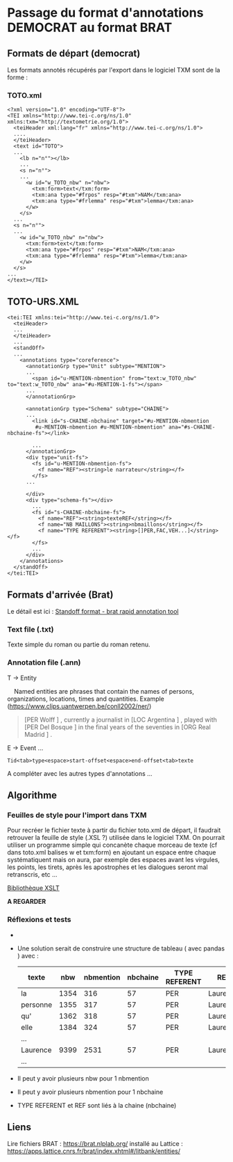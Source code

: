 # Passage du format d'annotations DEMOCRAT au format BRAT

## Formats de départ (democrat)

Les formats annotés récupérés par l'export dans le logiciel TXM sont de la forme :

### TOTO.xml

```
<?xml version="1.0" encoding="UTF-8"?>
<TEI xmlns="http://www.tei-c.org/ns/1.0" xmlns:txm="http://textometrie.org/1.0">
  <teiHeader xml:lang="fr" xmlns="http://www.tei-c.org/ns/1.0">
  ....
  </teiHeader>
  <text id="TOTO">
  ...
    <lb n="n°"></lb>
    ...
    <s n="n°">
    ...
      <w id="w_TOTO_nbw" n="nbw">
        <txm:form>text</txm:form>
        <txm:ana type="#frpos" resp="#txm">NAM</txm:ana>
        <txm:ana type="#frlemma" resp="#txm">lemma</txm:ana>
      </w>
    </s>
  ...
  <s n="n°">
  ...
    <w id="w_TOTO_nbw" n="nbw">
      <txm:form>text</txm:form>
      <txm:ana type="#frpos" resp="#txm">NAM</txm:ana>
      <txm:ana type="#frlemma" resp="#txm">lemma</txm:ana>
    </w>
  </s>
...
</text></TEI>
```

<?xml version="1.0" encoding="UTF-8"?>

## TOTO-URS.XML

```
<tei:TEI xmlns:tei="http://www.tei-c.org/ns/1.0">
  <teiHeader>
  ...
  </teiHeader>
  ...
  <standOff>
  ...
    <annotations type="coreference">
      <annotationGrp type="Unit" subtype="MENTION">
      ...
        <span id="u-MENTION-nbmention" from="text:w_TOTO_nbw" to="text:w_TOTO_nbw" ana="#u-MENTION-1-fs"></span>
      ...
      </annotationGrp>

      <annotationGrp type="Schema" subtype="CHAINE">
      ...
        <link id="s-CHAINE-nbchaine" target="#u-MENTION-nbmention
         #u-MENTION-nbmention #u-MENTION-nbmention" ana="#s-CHAINE-nbchaine-fs"></link>

        ...
      </annotationGrp>
      <div type="unit-fs">
        <fs id="u-MENTION-nbmention-fs">
          <f name="REF"><string>le narrateur</string></f>
        </fs>
      ...

      </div>
      <div type="schema-fs"></div>
        ...
        <fs id="s-CHAINE-nbchaine-fs">
          <f name="REF"><string>texteREF</string></f>
          <f name="NB MAILLONS"><string>nbmaillons</string></f>
          <f name="TYPE REFERENT"><string>[]PER,FAC,VEH...]</string></f>
        </fs>
        ...
      </div>
    </annotations>
  </standOff>
</tei:TEI>
```

<?xml version="1.0" encoding="UTF-8"?>

## Formats d'arrivée (Brat)

Le détail est ici : [Standoff format - brat rapid annotation tool](https://brat.nlplab.org/standoff.html)

### Text file (.txt)

Texte simple du roman ou partie du roman retenu.

### Annotation file (.ann)

T -> Entity

    Named entities are phrases that contain the names of persons,
organizations, locations, times and quantities.
Example (https://www.clips.uantwerpen.be/conll2002/ner/)

> [PER Wolff ] , currently a journalist in [LOC Argentina ] , played with [PER Del Bosque ] in the final years of the seventies in [ORG Real Madrid ] .

E -> Event ...

```
Tid<tab>type<espace>start-offset<espace>end-offset<tab>texte
```

A compléter avec les autres types d'annotations ...

## Algorithme

### Feuilles de style pour l'import dans TXM

Pour recréer le fichier texte à partir du fichier toto.xml de départ, il faudrait retrouver la feuille de style (.XSL ?) utilisée dans le logiciel TXM. On pourrait utiliser un programme simple qui concanète chaque morceau de texte (cf dans toto.xml balises w et txm:form) en ajoutant un espace entre chaque systématiquent mais on aura, par exemple des espaces avant les virgules, les points, les tirets, après les apostrophes et les dialogues seront mal retranscris, etc ...

[Bibliothèque XSLT](https://txm.gitpages.huma-num.fr/textometrie/files/library/xsl/#feuilles-de-style-de-base-pour-filtrer-les-sources-xml)

**A REGARDER**

### Réflexions et tests

- 

- Une solution serait de construire une structure de tableau ( avec pandas ) avec :
  
  | texte    | nbw  | nbmention | nbchaine | TYPE REFERENT | REF      |
  | -------- | ---- | --------- | -------- | ------------- | -------- |
  | la       | 1354 | 316       | 57       | PER           | Laurence |
  | personne | 1355 | 317       | 57       | PER           | Laurence |
  | qu'      | 1362 | 318       | 57       | PER           | Laurence |
  | elle     | 1384 | 324       | 57       | PER           | Laurence |
  | ...      |      |           |          |               |          |
  | Laurence | 9399 | 2531      | 57       | PER           | Laurence |
  | ...      |      |           |          |               |          |

- Il peut y avoir plusieurs nbw pour 1 nbmention

- Il peut y avoir plusieurs nbmention pour 1 nbchaine

- TYPE REFERENT et REF sont liés à la chaine (nbchaine)

## Liens

Lire fichiers BRAT : https://brat.nlplab.org/ installé au Lattice : https://apps.lattice.cnrs.fr/brat/index.xhtml#/litbank/entities/

